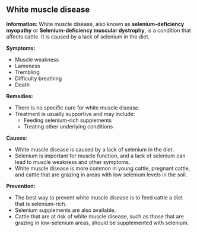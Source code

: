 ## White muscle disease

**Information:** White muscle disease, also known as **selenium-deficiency myopathy** or **Selenium-deficiency muscular dystrophy**, is a condition that affects cattle. It is caused by a lack of selenium in the diet.

**Symptoms:**

* Muscle weakness
* Lameness
* Trembling
* Difficulty breathing
* Death

**Remedies:**

* There is no specific cure for white muscle disease.
* Treatment is usually supportive and may include:
    * Feeding selenium-rich supplements
    * Treating other underlying conditions

**Causes:**

* White muscle disease is caused by a lack of selenium in the diet.
* Selenium is important for muscle function, and a lack of selenium can lead to muscle weakness and other symptoms.
* White muscle disease is more common in young cattle, pregnant cattle, and cattle that are grazing in areas with low selenium levels in the soil.

**Prevention:**

* The best way to prevent white muscle disease is to feed cattle a diet that is selenium-rich.
* Selenium supplements are also available.
* Cattle that are at risk of white muscle disease, such as those that are grazing in low-selenium areas, should be supplemented with selenium.
